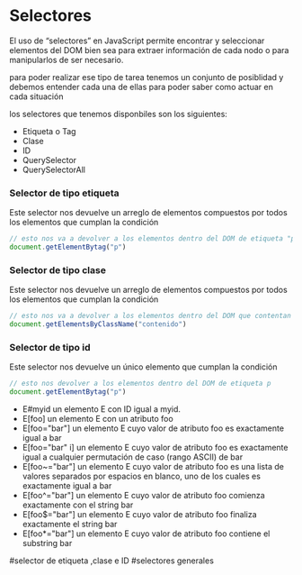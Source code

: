 # Selectores

El uso de “selectores” en JavaScript permite encontrar y seleccionar elementos del DOM bien sea para extraer información de cada nodo o para manipularlos de ser necesario.

para poder realizar ese tipo de tarea tenemos un conjunto de posiblidad y debemos entender cada una de ellas para poder saber como actuar en cada situación

los selectores que tenemos disponbiles son los siguientes:
* Etiqueta o Tag 
* Clase
* ID
* QuerySelector
* QuerySelectorAll


### Selector de tipo etiqueta
Este selector nos devuelve un arreglo de elementos compuestos por todos los elementos que cumplan la condición

``````javascript
// esto nos va a devolver a los elementos dentro del DOM de etiqueta "p"
document.getElementBytag("p")

``````


### Selector de tipo clase
Este selector nos devuelve un arreglo de elementos compuestos por todos los elementos que cumplan la condición

``````javascript
// esto nos va a devolver a los elementos dentro del DOM que contentan la clase "contendio"
document.getElementsByClassName("contenido")

``````


### Selector de tipo id
Este selector nos devuelve un único elemento que cumplan la condición

``````javascript
// esto nos devolver a los elementos dentro del DOM de etiqueta p
document.getElementBytag("p")

``````




* E#myid  un elemento E con ID igual a myid.
* E[foo]  un elemento E con un atributo foo
* E[foo="bar"]  un elemento E cuyo valor de atributo foo es exactamente igual a bar
* E[foo="bar" i] un elemento E cuyo valor de atributo foo es exactamente igual a cualquier permutación de caso (rango ASCII) de bar
* E[foo~="bar"] un elemento E cuyo valor de atributo foo es una lista de valores separados por espacios en blanco, uno de los cuales es exactamente igual a bar
* E[foo^="bar"] un elemento E cuyo valor de atributo foo comienza exactamente con el string bar
* E[foo$="bar"] un elemento E cuyo valor de atributo foo finaliza exactamente el string bar
* E[foo*="bar"] un elemento E cuyo valor de atributo foo contiene el substring bar


#selector de etiqueta ,clase e ID
#selectores generales